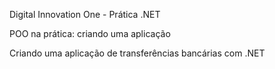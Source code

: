 Digital Innovation One - Prática .NET

POO na prática: criando uma aplicação

Criando uma aplicação de transferências bancárias com .NET